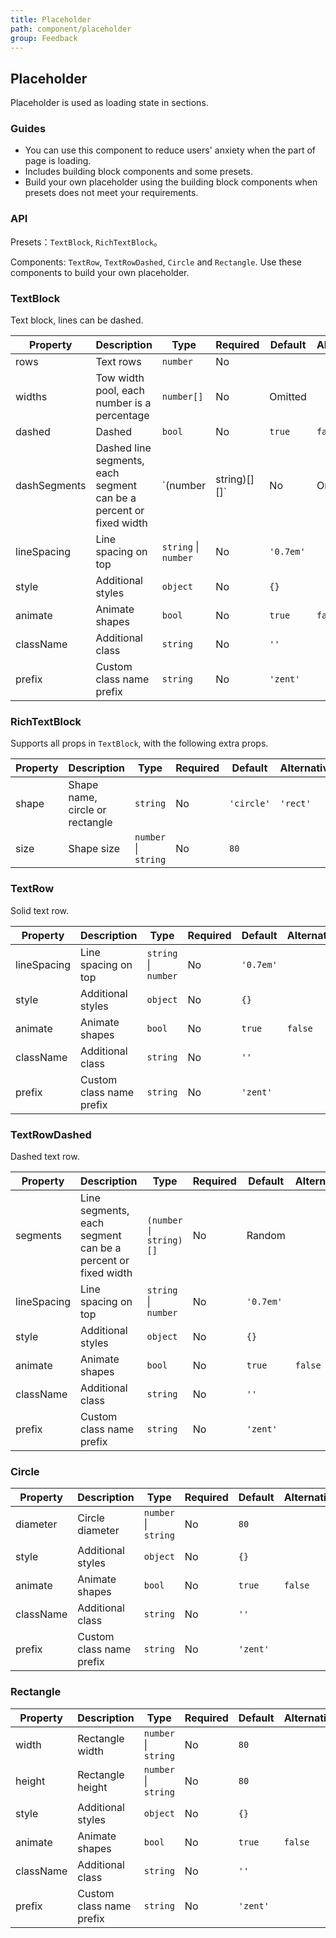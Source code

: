 ```yaml
---
title: Placeholder
path: component/placeholder
group: Feedback
---
```


## Placeholder

Placeholder is used as loading state in sections.

### Guides

- You can use this component to reduce users' anxiety when the part of page is loading.
- Includes building block components and some presets.
- Build your own placeholder using the building block components when presets does not meet your requirements.

### API

Presets：`TextBlock`, `RichTextBlock`。

Components: `TextRow`, `TextRowDashed`, `Circle` and `Rectangle`. Use these components to build your own placeholder.

### TextBlock

Text block, lines can be dashed.

| Property     |   Description  | Type     |  Required  |   Default  | Alternative       |
| ------------ | ------------- | -------- | ---------- | ---------- | ----------------- |
| rows         | Text rows     | `number` |  No         |           |         |
| widths       | Tow width pool, each number is a percentage | `number[]` | No | Omitted | |
| dashed       | Dashed  | `bool`  | No          | `true`    | `false` |
| dashSegments | Dashed line segments, each segment can be a percent or fixed width | `(number | string)[][]` | No | Omitted | |
| lineSpacing  | Line spacing on top     | `string` \| `number`    |  No   |  `'0.7em'`   |  |
| style        | Additional styles    | `object`  |  No       | `{}`       |  |
| animate      | Animate shapes  | `bool`    | No         |  `true`   | `false`  |
| className    | Additional class      | `string`  | No         |  `''`     |   |
| prefix       | Custom class name prefix | `string`  | No         | `'zent'`  |   |   

### RichTextBlock

Supports all props in `TextBlock`, with the following extra props.

| Property     |   Description  | Type     |  Required  |   Default  | Alternative       |
| ------------ | ------------- | -------- | ---------- | ---------- | ----------------- |
| shape        | Shape name, circle or rectangle | `string` | No | `'circle'` | `'rect'` |
| size         | Shape size       | `number` \| `string` | No | `80` | |

### TextRow

Solid text row.

| Property     |   Description  | Type     |  Required  |   Default  | Alternative       |
| ------------ | ------------- | -------- | ---------- | ---------- | ----------------- |
| lineSpacing  | Line spacing on top     | `string` \| `number`    |  No   |  `'0.7em'`   |  |
| style        | Additional styles    | `object`  |  No       | `{}`       |  |
| animate      | Animate shapes  | `bool`    | No         |  `true`   | `false`  |
| className    | Additional class      | `string`  | No         |  `''`     |   |
| prefix       | Custom class name prefix | `string`  | No         | `'zent'`  |   |

### TextRowDashed

Dashed text row.

| Property     |   Description  | Type     |  Required  |   Default  | Alternative       |
| ------------ | ------------- | -------- | ---------- | ---------- | ----------------- |
| segments     | Line segments, each segment can be a percent or fixed width       | `(number \| string)[]`  |  No        |  Random   |       |
| lineSpacing  | Line spacing on top     | `string` \| `number`    |  No   |  `'0.7em'`   |  |
| style        | Additional styles    | `object`  |  No       | `{}`       |  |
| animate      | Animate shapes  | `bool`    | No         |  `true`   | `false`  |
| className    | Additional class      | `string`  | No         |  `''`     |   |
| prefix       | Custom class name prefix | `string`  | No         | `'zent'`  |   |   

### Circle

| Property     |   Description  | Type     |  Required  |   Default  | Alternative       |
| ------------ | ------------- | -------- | ---------- | ---------- | ----------------- |
| diameter     | Circle diameter      | `number` \| `string`  | No        | `80`       |   |
| style        | Additional styles    | `object`  |  No       | `{}`       |  |
| animate      | Animate shapes  | `bool`    | No         |  `true`   | `false`  |
| className    | Additional class      | `string`  | No         |  `''`     |   |
| prefix       | Custom class name prefix | `string`  | No         | `'zent'`  |   |   

### Rectangle

| Property     |   Description  | Type     |  Required  |   Default  | Alternative       |
| ------------ | ------------- | -------- | ---------- | ---------- | ----------------- |
| width        | Rectangle width     | `number` \| `string`  | No        | `80`       |   |
| height        | Rectangle height     | `number` \| `string`  | No        | `80`       |   |
| style        | Additional styles    | `object`  |  No       | `{}`       |  |
| animate      | Animate shapes  | `bool`    | No         |  `true`   | `false`  |
| className    | Additional class      | `string`  | No         |  `''`     |   |
| prefix       | Custom class name prefix | `string`  | No         | `'zent'`  |   | 
